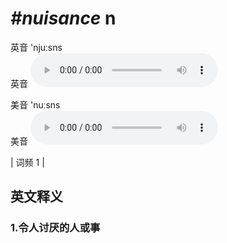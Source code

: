 # ***\#nuisance*** n
英音 'njuːsns  
英音
<audio src="./media/nuisance1.aac" controls="controls"></audio>

美音 'nuːsns  
美音
<audio src="./media/nuisance2.aac" controls="controls"></audio>



| 词频 1 |  

英文释义
---
### 1.**令人讨厌的人或事**  


